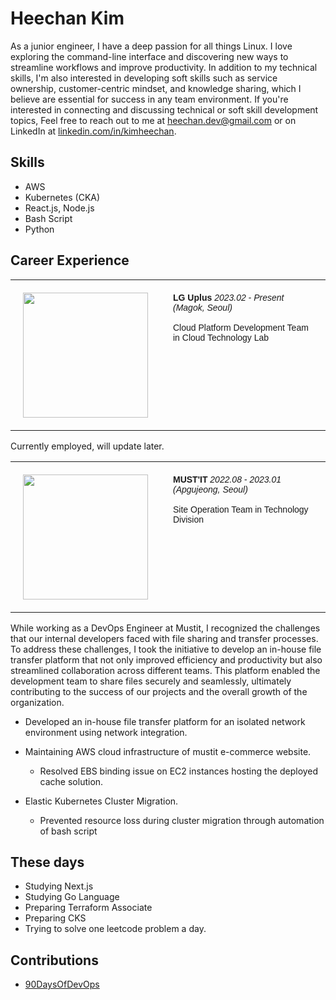 # Heechan Kim

As a junior engineer, I have a deep passion for all things Linux. I love exploring the command-line interface and discovering new ways to streamline workflows and improve productivity. In addition to my technical skills, I'm also interested in developing soft skills such as service ownership, customer-centric mindset, and knowledge sharing, which I believe are essential for success in any team environment. If you're interested in connecting and discussing technical or soft skill development topics, 
Feel free to reach out to me at heechan.dev@gmail.com or on LinkedIn at [linkedin.com/in/kimheechan](https://www.linkedin.com/in/kimheechan/).

## Skills

- AWS
- Kubernetes (CKA)
- React.js, Node.js
- Bash Script
- Python

## Career Experience

<table style="border-collapse:collapse;border-spacing:0">
<tr>
    <td style="border-bottom-width:1px;border-color:black;border-style:solid;border-top-width:1px;border-width:0px;font-family:Arial, sans-serif;font-size:14px;font-weight:normal;overflow:hidden;padding:20px 20px;text-align:left;vertical-align:top;word-break:normal">
        <img src="https://upload.wikimedia.org/wikipedia/commons/thumb/5/5c/LG_U%2B_CI.svg/320px-LG_U%2B_CI.svg.png" width="200px">
    </td>
    <td style="border-bottom-width:1px;border-color:#9b9b9b;border-style:solid;border-top-width:1px;border-width:0px;font-family:Arial, sans-serif;font-size:14px;font-weight:normal;overflow:hidden;padding:20px 20px;text-align:left;vertical-align:top;word-break:normal">
        <strong>LG Uplus</strong> <i>2023.02 - Present (Magok, Seoul)</i> <br><br>Cloud Platform Development Team in Cloud Technology Lab <br>
    </td>
</tr>
</table>

Currently employed, will update later.

<table style="border-collapse:collapse;border-spacing:0">
<tr>
    <td style="border-bottom-width:1px;border-color:black;border-style:solid;border-top-width:1px;border-width:0px;font-family:Arial, sans-serif;font-size:14px;font-weight:normal;overflow:hidden;padding:20px 20px;text-align:left;vertical-align:top;word-break:normal">
        <img src="https://s3.ap-northeast-2.amazonaws.com/mustit-ux/img/front/bi/main_logo.svg" width="200px">
    </td>
    <td style="border-bottom-width:1px;border-color:#9b9b9b;border-style:solid;border-top-width:1px;border-width:0px;font-family:Arial, sans-serif;font-size:14px;font-weight:normal;overflow:hidden;padding:20px 20px;text-align:left;vertical-align:top;word-break:normal">
        <strong>MUST'IT</strong> <i>2022.08 - 2023.01 (Apgujeong, Seoul)</i> <br><br>Site Operation Team in Technology Division<br>
    </td>
</tr>
</table>

While working as a DevOps Engineer at Mustit, I recognized the challenges that our internal developers faced with file sharing and transfer processes. To address these challenges, I took the initiative to develop an in-house file transfer platform that not only improved efficiency and productivity but also streamlined collaboration across different teams. This platform enabled the development team to share files securely and seamlessly, ultimately contributing to the success of our projects and the overall growth of the organization.

- Developed an in-house file transfer platform for an isolated network environment using network integration.

- Maintaining AWS cloud infrastructure of mustit e-commerce website.
  - Resolved EBS binding issue on EC2 instances hosting the deployed cache solution.

- Elastic Kubernetes Cluster Migration.
  - Prevented resource loss during cluster migration through automation of bash script

## These days
- Studying Next.js
- Studying Go Language
- Preparing Terraform Associate
- Preparing CKS
- Trying to solve one leetcode problem a day.

## Contributions
- [90DaysOfDevOps](https://github.com/heechankim/90DaysOfDevOps)
